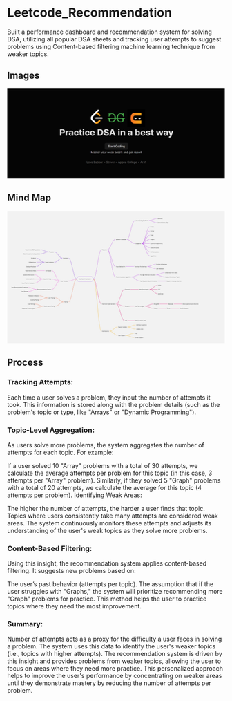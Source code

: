 
# Leetcode_Recommendation

Built a performance dashboard and recommendation system for solving DSA, utilizing all popular DSA sheets and tracking user attempts to suggest problems using Content-based filtering machine learning technique from weaker topics.


## Images
![Project HomePage](Leetcode_recom_homepage.png)


## Mind Map
![Mind Map](Dsa_recommendation.jpg)


## Process

### Tracking Attempts: 
Each time a user solves a problem, they input the number of attempts it took. This information is stored along with the problem details (such as the problem's topic or type, like "Arrays" or "Dynamic Programming").

### Topic-Level Aggregation:
As users solve more problems, the system aggregates the number of attempts for each topic. For example:

If a user solved 10 "Array" problems with a total of 30 attempts, we calculate the average attempts per problem for this topic (in this case, 3 attempts per "Array" problem).
Similarly, if they solved 5 "Graph" problems with a total of 20 attempts, we calculate the average for this topic (4 attempts per problem).
Identifying Weak Areas:

The higher the number of attempts, the harder a user finds that topic. Topics where users consistently take many attempts are considered weak areas.
The system continuously monitors these attempts and adjusts its understanding of the user's weak topics as they solve more problems.
### Content-Based Filtering: 
Using this insight, the recommendation system applies content-based filtering. It suggests new problems based on:

The user’s past behavior (attempts per topic).
The assumption that if the user struggles with "Graphs," the system will prioritize recommending more "Graph" problems for practice.
This method helps the user to practice topics where they need the most improvement.

### Summary:
Number of attempts acts as a proxy for the difficulty a user faces in solving a problem.
The system uses this data to identify the user's weaker topics (i.e., topics with higher attempts).
The recommendation system is driven by this insight and provides problems from weaker topics, allowing the user to focus on areas where they need more practice.
This personalized approach helps to improve the user's performance by concentrating on weaker areas until they demonstrate mastery by reducing the number of attempts per problem.





